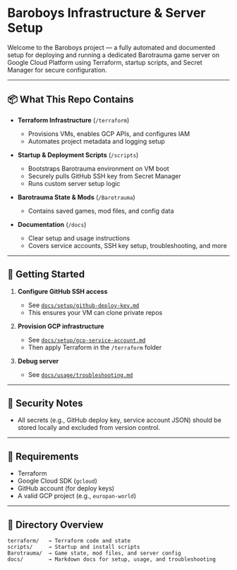 # Baroboys Infrastructure & Server Setup

Welcome to the Baroboys project — a fully automated and documented setup for deploying and running a dedicated Barotrauma game server on Google Cloud Platform using Terraform, startup scripts, and Secret Manager for secure configuration.

---

## 📦 What This Repo Contains

- **Terraform Infrastructure** (`/terraform`)
    - Provisions VMs, enables GCP APIs, and configures IAM
    - Automates project metadata and logging setup

- **Startup & Deployment Scripts** (`/scripts`)
    - Bootstraps Barotrauma environment on VM boot
    - Securely pulls GitHub SSH key from Secret Manager
    - Runs custom server setup logic

- **Barotrauma State & Mods** (`/Barotrauma`)
    - Contains saved games, mod files, and config data

- **Documentation** (`/docs`)
    - Clear setup and usage instructions
    - Covers service accounts, SSH key setup, troubleshooting, and more

---

## 🚀 Getting Started

1. **Configure GitHub SSH access**
    - See [`docs/setup/github-deploy-key.md`](./docs/setup/github-deploy-key.md)
    - This ensures your VM can clone private repos

2. **Provision GCP infrastructure**
    - See [`docs/setup/gcp-service-account.md`](./docs/setup/gcp-service-account.md)
    - Then apply Terraform in the `/terraform` folder

3. **Debug server**
    - See [`docs/usage/troubleshooting.md`](./docs/usage/troubleshooting.md)

---

## 🔐 Security Notes
- All secrets (e.g., GitHub deploy key, service account JSON) should be stored locally and excluded from version control.

---

## 🧰 Requirements
- Terraform
- Google Cloud SDK (`gcloud`)
- GitHub account (for deploy keys)
- A valid GCP project (e.g., `europan-world`)

---

## 📂 Directory Overview
```
terraform/   → Terraform code and state
scripts/     → Startup and install scripts
Barotrauma/  → Game state, mod files, and server config
docs/        → Markdown docs for setup, usage, and troubleshooting
```